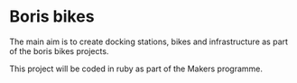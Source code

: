 # Boris bikes 
The main aim is to create docking stations, bikes and infrastructure as part of the boris bikes projects. 


This project will be coded in ruby as part of the Makers programme.

